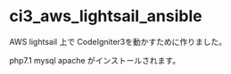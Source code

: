 # ci3_aws_lightsail_ansible

AWS lightsail 上で CodeIgniter3を動かすために作りました。
 
php7.1
mysql
apache
がインストールされます。

